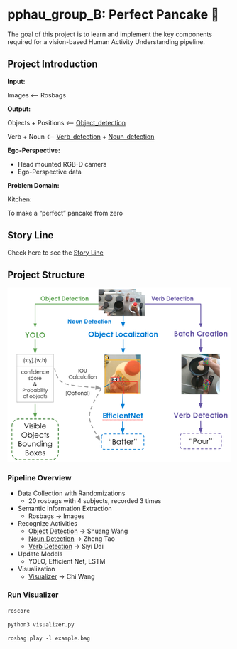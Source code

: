 # pphau_group_B: Perfect Pancake 🥞

The goal of this project is to learn and implement the key components required for a vision-based Human Activity Understanding pipeline.



## Project Introduction
**Input:**

Images <-- Rosbags


**Output:**

Objects + Positions <-- [Object_detection](Object_detection)

Verb + Noun <-- [Verb_detection](Verb_detection) + [Noun_detection](Noun_detection)


**Ego-Perspective:**

- Head mounted RGB-D camera 
- Ego-Perspective data

**Problem Domain:**

Kitchen: 

To make a “perfect” pancake from zero
 
## Story Line

Check here to see the [Story Line](https://gitlab.lrz.de/hai-group/students/pphau/sose22/groupb/pphau_group_b/-/wikis/Story%20Line)

## Project Structure
![1](https://raw.githubusercontent.com/SiyiDai/pphau_pancake/main/Final%20Presentation/overall.png)


### Pipeline Overview
- Data Collection with Randomizations
    - 20 rosbags with 4 subjects, recorded 3 times 
- Semantic Information Extraction
    - Rosbags → Images
- Recognize Activities
    - [Object Detection](Object_detection) → Shuang Wang
    - [Noun Detection](Noun_detection) → Zheng Tao
    - [Verb Detection](Verb_detection) → Siyi Dai
- Update Models
    - YOLO, Efficient Net, LSTM
- Visualization
    - [Visualizer](visualizer.py) → Chi Wang

### Run Visualizer
`roscore`


`python3 visualizer.py`


`rosbag play -l example.bag`

